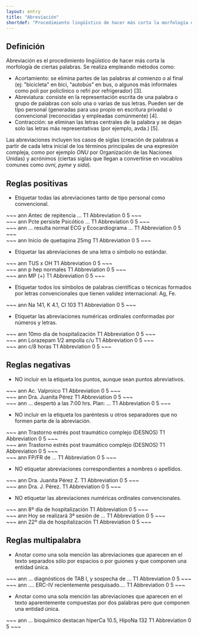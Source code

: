 ```yaml
---
layout: entry
title: "Abreviación"
shortdef: "Procedimiento lingüístico de hacer más corta la morfología de ciertas palabras"
---
```


## Definición

Abreviación es el procedimiento lingüístico de hacer más corta la morfología de ciertas palabras. Se realiza empleando métodos como:

* Acortamiento: se elimina partes de las palabras al comienzo o al final (ej: "bicicleta" en bici, “autobús” en bus, o algunos más informales como poli por policlínico o refri por refrigerador) [3].
* Abreviatura: consiste en la representación escrita de una palabra o grupo de palabras con solo una o varias de sus letras. Pueden ser de tipo personal (generadas para uso propio en escritura privada) o convencional (reconocidas y empleadas comúnmente) [4]. 
* Contracción: se eliminan las letras centrales de la palabra y se dejan solo las letras más representativas (por ejemplo, avda.) [5].

Las abreviaciones incluyen los casos de siglas (creación de palabras a partir de cada letra inicial de los términos principales de una expresión compleja, como por ejemplo _ONU_ por Organización de las Naciones Unidas) y acrónimos (ciertas siglas que llegan a convertirse en vocablos comunes como _ovni_, _pyme_ y _sida_).

## Reglas positivas

* Etiquetar todas las abreviaciones tanto de tipo personal como convencional.

<div class="annotation-correct" markdown="1">
~~~ ann
Antec de repitencia …
T1 Abbreviation 0 5 
~~~
</div>

<div class="annotation-correct" markdown="1">
~~~ ann
Pcte persiste Psicótico …
T1 Abbreviation 0 5 
~~~
</div>

<div class="annotation-correct" markdown="1">
~~~ ann
… resulta normal ECG y Ecocardiograma …
T1 Abbreviation 0 5 
~~~
</div>

<div class="annotation-correct" markdown="1">
~~~ ann
Inicio de quetiapina 25mg
T1 Abbreviation 0 5 
~~~
</div>

* Etiquetar las abreviaciones de una letra o símbolo no estándar.

<div class="annotation-correct" markdown="1">
~~~ ann
TUS x OH
T1 Abbreviation 0 5 
~~~
</div>

<div class="annotation-correct" markdown="1">
~~~ ann
p hep normales
T1 Abbreviation 0 5 
~~~
</div>

<div class="annotation-correct" markdown="1">
~~~ ann
MP  (+)
T1 Abbreviation 0 5 
~~~
</div>

* Etiquetar todos los símbolos de palabras científicas o técnicas formados por letras convencionales que tienen validez internacional: Ag, Fe.

<div class="annotation-correct" markdown="1">
~~~ ann
Na 141, K 4.1, Cl 103
T1 Abbreviation 0 5 
~~~
</div>

* Etiquetar las abreviaciones numéricas ordinales conformadas por números y letras.

<div class="annotation-correct" markdown="1">
~~~ ann
10mo día de hospitalización
T1 Abbreviation 0 5 
~~~
</div>

<div class="annotation-correct" markdown="1">
~~~ ann
Lorazepam 1/2 ampolla  c/u
T1 Abbreviation 0 5 
~~~
</div>

<div class="annotation-correct" markdown="1">
~~~ ann
c/8 horas
T1 Abbreviation 0 5 
~~~
</div>

## Reglas negativas

* NO incluir en la etiqueta los puntos, aunque sean puntos abreviativos. 

<div class="annotation-correct" markdown="1">
~~~ ann
Ac. Valproico
T1 Abbreviation 0 5 
~~~
</div>

<div class="annotation-correct" markdown="1">
~~~ ann
Dra. Juanita Pérez
T1 Abbreviation 0 5 
~~~
</div>

<div class="annotation-incorrect" markdown="1">
~~~ ann
… despertó a las 7:00 hrs. Plan: …
T1 Abbreviation 0 5 
~~~
</div>

* NO incluir en la etiqueta los paréntesis u otros separadores que no formen parte de la abreviación.

<div class="annotation-correct" markdown="1">
~~~ ann
Trastorno estrés post traumático complejo (DESNOS) 
T1 Abbreviation 0 5 
~~~
</div>

<div class="annotation-incorrect" markdown="1">
~~~ ann
Trastorno estrés post traumático complejo (DESNOS) 
T1 Abbreviation 0 5 
~~~
</div>

<div class="annotation-correct" markdown="1">
~~~ ann
FP/FR de …
T1 Abbreviation 0 5 
~~~
</div>

* NO etiquetar abreviaciones correspondientes a nombres o apellidos.

<div class="annotation-incorrect" markdown="1">
~~~ ann
Dra. Juanita Pérez Z. 
T1 Abbreviation 0 5 
~~~
</div>

<div class="annotation-incorrect" markdown="1">
~~~ ann
Dra. J. Pérez. 
T1 Abbreviation 0 5 
~~~
</div>

* NO etiquetar las abreviaciones numéricas ordinales convencionales.

<div class="annotation-incorrect" markdown="1">
~~~ ann
8º día de hospitalización
T1 Abbreviation 0 5 
~~~
</div>

<div class="annotation-incorrect" markdown="1">
~~~ ann
Hoy se realizará 3ª sesión de … 
T1 Abbreviation 0 5 
~~~
</div>

<div class="annotation-incorrect" markdown="1">
~~~ ann
22º día de hospitalización
T1 Abbreviation 0 5 
~~~
</div>

## Reglas multipalabra

* Anotar como una sola mención las abreviaciones que aparecen en el texto separados sólo por espacios o por guiones y que componen una entidad única.

<div class="annotation-correct" markdown="1">
~~~ ann
… diagnósticos de TAB I, y sospecha de …
T1 Abbreviation 0 5 
~~~
</div>

<div class="annotation-correct" markdown="1">
~~~ ann
…. ERC-IV recientemente pesquisado…. 
T1 Abbreviation 0 5 
~~~
</div>

* Anotar como una sola mención las abreviaciones que aparecen en el texto aparentemente compuestas por dos palabras pero que componen una entidad única.

<div class="annotation-correct" markdown="1">
~~~ ann
… bioquímico destacan hiperCa 10.5, HipoNa 132
T1 Abbreviation 0 5 
~~~
</div>
